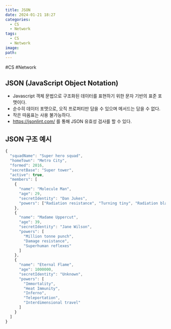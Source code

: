 ```yaml
---
title: JSON
date: 2024-01-21 18:27
categories:
  - CS
  - Network
tags:
  - CS
  - Network
image: 
path:
---
```

#CS #Network 

## JSON (JavaScript Object Notation)
+ Javascript 객체 문법으로 구조화된 데이터를 표현하기 위한 문자 기반의 표준 포맷이다.
+ 순수히 데이터 포맷으로, 오직 프로퍼티만 담을 수 있으며 메서드는 담을 수 없다.
+ 작은 따옴표는 사용 불가능하다.
+ https://jsonlint.com/ 를 통해 JSON 유효성 검사를 할 수 있다.

## JSON 구조 예시
```javascript
{
  "squadName": "Super hero squad",
  "homeTown": "Metro City",
  "formed": 2016,
  "secretBase": "Super tower",
  "active": true,
  "members": [
    {
      "name": "Molecule Man",
      "age": 29,
      "secretIdentity": "Dan Jukes",
      "powers": ["Radiation resistance", "Turning tiny", "Radiation blast"]
    },
    {
      "name": "Madame Uppercut",
      "age": 39,
      "secretIdentity": "Jane Wilson",
      "powers": [
        "Million tonne punch",
        "Damage resistance",
        "Superhuman reflexes"
      ]
    },
    {
      "name": "Eternal Flame",
      "age": 1000000,
      "secretIdentity": "Unknown",
      "powers": [
        "Immortality",
        "Heat Immunity",
        "Inferno",
        "Teleportation",
        "Interdimensional travel"
      ]
    }
  ]
}

```


